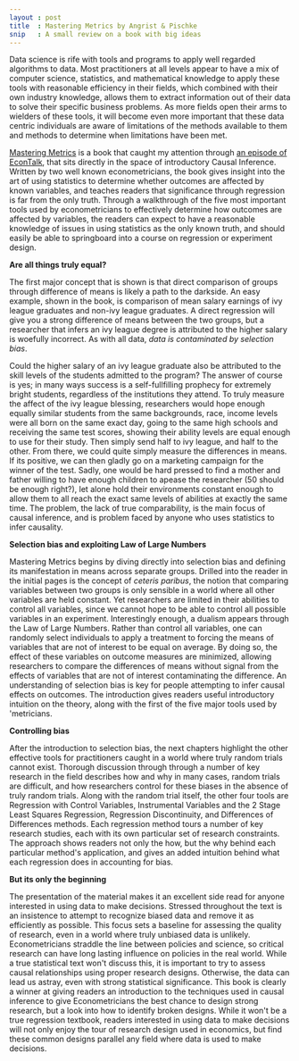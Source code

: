 ```yaml
---
layout : post
title  : Mastering Metrics by Angrist & Pischke
snip   : A small review on a book with big ideas
---
```


Data science is rife with tools and programs to apply well regarded algorithms to data.
Most practitioners at all levels appear to have a mix of computer science, statistics,
and mathematical knowledge to apply these tools with reasonable efficiency in their fields, 
which combined with their own industry knowledge, allows them to extract information out of their
data to solve their specific business problems. As more fields open their arms to wielders of
these tools, it will become even more important that these data centric individuals are aware of
limitations of the methods available to them and methods to determine when limitations
have been met.

[Mastering Metrics](http://www.amazon.com/Mastering-Metrics-Path-Cause-Effect/dp/0691152845) is a book
that caught my attention through [an episode of EconTalk](http://www.econtalk.org/archives/2014/12/joshua_angrist.html),
that sits directly in the space of introductory Causal Inference. Written by two well known econometricians,
the book gives insight into the art of using statistics to determine whether outcomes are affected by known
variables, and teaches readers that significance through regression is far from the only truth. Through
a walkthrough of the five most important tools used by econometricians to effectively determine how outcomes
are affected by variables, the readers can expect to have a reasonable knowledge of issues in using statistics
as the only known truth, and should easily be able to springboard into a course on regression or experiment design.

**Are all things truly equal?**

The first major concept that is shown is that direct comparison of groups through difference of means is
likely a path to the darkside. An easy example, shown in the book, is comparison of mean salary earnings of ivy
league graduates and non-ivy league graduates. A direct regression will give you a strong difference of means
between the two groups, but a researcher that infers an ivy league degree is attributed to the higher salary
is woefully incorrect. As with all data, *data is contaminated by selection bias*.

Could the higher salary of an ivy league graduate also be attributed to the skill levels of the students admitted
to the program? The answer of course is yes; in many ways success is a self-fullfilling prophecy for extremely bright
students, regardless of the institutions they attend. To truly measure the affect of the ivy league blessing, researchers
would hope enough equally similar students from the same backgrounds, race, income levels were all born on the same
exact day, going to the same high schools and receiving the same test scores, showing their ability levels are equal enough
to use for their study. Then simply send half to ivy league, and half to the other. From there, we could quite simply measure
the differences in means. If its positive, we can then gladly go on a marketing campaign for the winner of the test.
Sadly, one would be hard pressed to find a mother and father willing to have enough children to apease the researcher 
(50 should be enough right?), let alone hold their environments constant enough to allow them to all reach the exact 
same levels of abilities at exactly the same time. The problem, the lack of true comparability, is the main focus of causal
inference, and is problem faced by anyone who uses statistics to infer causality.

**Selection bias and exploiting Law of Large Numbers**

Mastering Metrics begins by diving directly into selection bias and defining its manifestation in means across separate
groups. Drilled into the reader in the initial pages is the concept of *ceteris paribus*, the notion that comparing variables
between two groups is only sensible in a world where all other variables are held constant. Yet researchers are limited in
their abilities to control all variables, since we cannot hope to be able to control all possible variables in an experiment.
Interestingly enough, a dualism appears through the Law of Large Numbers. Rather than control all variables, one can randomly
select individuals to apply a treatment to forcing the means of variables that are not of interest to be equal on average.
By doing so, the effect of these variables on outcome measures are minimized, allowing researchers to compare the differences
of means without signal from the effects of variables that are not of interest contaminating the difference. An understanding
of selection bias is key for people attempting to infer causal effects on outcomes. The introduction gives readers useful
introductory intuition on the theory, along with the first of the five major tools used by 'metricians.

**Controlling bias**

After the introduction to selection bias, the next chapters highlight the other effective tools for practitioners caught in a 
world where truly random trials cannot exist. Thorough discussion through through a number of key research in the field describes
how and why in many cases, random trials are difficult, and how researchers control for these biases in the absence of truly
random trials. Along with the random trial itself, the other four tools are Regression with Control Variables, Instrumental
Variables and the 2 Stage Least Squares Regression, Regression Discontinuity, and Differences of Differences methods. Each regression method tours a number of key research studies, each with its own particular set of research constraints. The approach shows readers not only the how, but the why behind each particular method's application, and gives an added intuition behind what each regression does in accounting for bias. 

**But its only the beginning**

The presentation of the material makes it an excellent side read for anyone interested in using data to make decisions. Stressed throughout the text is an insistence to attempt to recognize biased data and remove it as efficiently as possible. This focus sets a baseline for assessing the quality of research, even in a world where truly unbiased data is unlikely. Econometricians straddle the line between policies and science, so critical research can have long lasting influence on policies in the real world. While a true statistical text won't discuss this, it is important to try to assess causal relationships using proper research designs. Otherwise, the data can lead us astray, even with strong statistical significance. This book is clearly a winner at giving readers an introduction to the techniques used in causal inference to give Econometricians the best chance to design strong research, but a look into how to identify broken designs. While it won't be a true regression textbook, readers interested in using data to make decisions will not only enjoy the tour of research design used in economics, but find these common designs parallel any field where data is used to make decisions.
